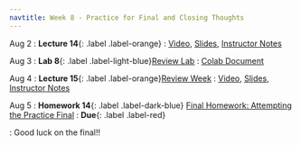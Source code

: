 ```yaml
---
navtitle: Week 8 - Practice for Final and Closing Thoughts
---
```


Aug 2
: **Lecture 14**{: .label .label-orange}[](#)
  : [Video](#), [Slides](#), [Instructor Notes](#)

Aug 3
: **Lab 8**{: .label .label-light-blue}[Review Lab](#)
  : [Colab Document](#)

Aug 4
: **Lecture 15**{: .label .label-orange}[Review Week](#)
  : [Video](#), [Slides](#), [Instructor Notes](#)

Aug 5
: **Homework 14**{: .label .label-dark-blue} [Final Homework: Attempting the Practice Final](#)
  : **Due**{: .label .label-red} 

: Good luck on the final!!

